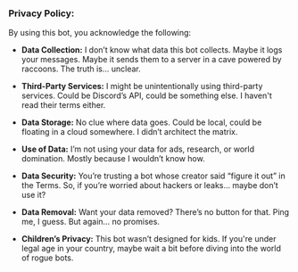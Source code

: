 ### Privacy Policy: 

By using this bot, you acknowledge the following:

- **Data Collection:** I don’t know what data this bot collects. Maybe it logs your messages. Maybe it sends them to a server in a cave powered by raccoons. The truth is… unclear.

- **Third-Party Services:** I might be unintentionally using third-party services. Could be Discord’s API, could be something else. I haven't read their terms either.

- **Data Storage:** No clue where data goes. Could be local, could be floating in a cloud somewhere. I didn’t architect the matrix.

- **Use of Data:** I’m not using your data for ads, research, or world domination. Mostly because I wouldn’t know how.

- **Data Security:** You’re trusting a bot whose creator said “figure it out” in the Terms. So, if you’re worried about hackers or leaks… maybe don’t use it?

- **Data Removal:** Want your data removed? There’s no button for that. Ping me, I guess. But again… no promises.

- **Children’s Privacy:** This bot wasn’t designed for kids. If you're under legal age in your country, maybe wait a bit before diving into the world of rogue bots.
